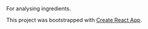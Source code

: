 For analysing ingredients.

This project was bootstrapped with [Create React App](https://github.com/facebook/create-react-app).

